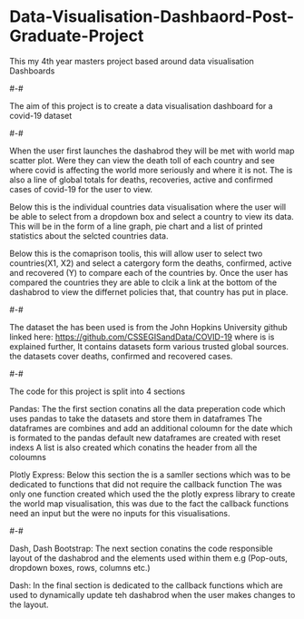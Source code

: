 # Data-Visualisation-Dashbaord-Post-Graduate-Project
This my 4th year masters project based around data visualisation Dashboards 

#-#

The aim of this project is to create a data visualisation dashboard for a covid-19 dataset

#-#

When the user first launches the dashabrod they will be met with world map scatter plot. Were they can view the death toll of each country and see where covid is affecting the world more seriously and where it is not.
The is also a line of global totals for deaths, recoveries, active and confirmed cases of covid-19 for the user to view.

Below this is the individual countries data visualisation where the user will be able to select from a dropdown box and select a country to view its data.
This will be in the form of a line graph, pie chart and a list of printed statistics about the selcted countries data.

Below this is the comaprison toolis, this will allow user to select two countries(X1, X2) and select a catergory form the deaths, confirmed, active and recovered (Y) to compare each of the countries by.
Once the user has compared the countries they are able to clcik a link at the bottom of the dashabrod to view the differnet policies that, that country has put in place.

#-#

The dataset the has been used is from the John Hopkins University github linked here: https://github.com/CSSEGISandData/COVID-19
where is is explained further, It contains datasets form various trusted global sources. the datasets cover deaths, confirmed and recovered cases.

#-#

The code for this project is split into 4  sections 

Pandas:
The the first section conatins all the data preperation code which uses pandas to take the datasets and store them in dataframes
The dataframes are combines and add an additional coloumn for the date which is formated to the pandas default
new dataframes are created with reset indexs
A list is also created which conatins the header from all the coloumns

Plotly Express:
Below this section the is a samller sections which was to be dedicated to functions that did not require the callback function
The was only one function created which used the the plotly express library to create the world map visualisation, this was due to the fact the callback functions need
an input but the were no inputs for this visualisations.

#-#

Dash, Dash Bootstrap:
The next section conatins the code responsible layout of the dashabrod and the elements used within them e.g (Pop-outs, dropdown boxes, rows, columns etc.)

Dash:
In the final section is dedicated to the callback functions which are used to dynamically update teh dashabrod when the user makes changes to the layout.
